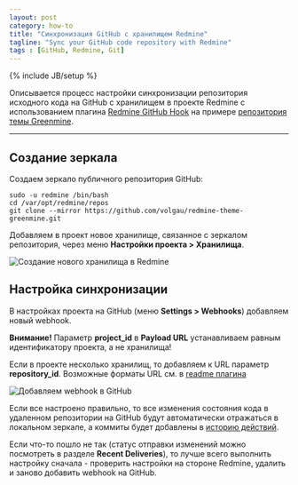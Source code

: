 ```yaml
---
layout: post
category: how-to
title: "Синхронизация GitHub с хранилищем Redmine"
tagline: "Sync your GitHub code repository with Redmine"
tags : [GitHub, Redmine, Git]
---
```

{% include JB/setup %}

Описывается процесс настройки синхронизации репозитория исходного кода на GitHub с хранилищем в проекте Redmine с использованием плагина [Redmine GitHub Hook](http://www.redmine.org/plugins/redmine_github_hook) на примере [репозитория темы Greenmine](http://projects.volgau.com/projects/greenmine/repository).

<!-- more -->

* * * * *

## Создание зеркала

Создаем зеркало публичного репозитория GitHub:

```Shell
sudo -u redmine /bin/bash
cd /var/opt/redmine/repos
git clone --mirror https://github.com/volgau/redmine-theme-greenmine.git
```

Добавляем в проект новое хранилище, связанное с зеркалом репозитория, через меню **Настройки проекта > Хранилища**.

<img src="{{ site.url }}/assets/images/ru-sync-github-repository-with-redmine-1.png" alt="Создание нового хранилища в Redmine" class="img-fluid" />

## Настройка синхронизации

В настройках проекта на GitHub (меню **Settings > Webhooks**) добавляем новый webhook.

**Внимание!** Параметр **project_id** в **Payload URL** устанавливаем равным идентификатору проекта, а не хранилища!

Если в проекте несколько хранилищ, то добавляем к URL параметр **repository_id**. Возможные форматы URL см. в [readme плагина](https://github.com/koppen/redmine_github_hook#readme)

<img src="{{ site.url }}/assets/images/ru-sync-github-repository-with-redmine-2.png" alt="Добавляем webhook в GitHub" class="img-fluid" />

Если все настроено правильно, то все изменения состояния кода в удаленном репозитории на GitHub будут автоматически отражаться в локальном зеркале, а коммиты будет добавлены в [историю действий](http://projects.volgau.com/projects/greenmine/activity?from=2018-01-30).

Если что-то пошло не так (статус отправки изменений можно посмотреть в разделе **Recent Deliveries**), то лучше всего выполнить настройку сначала - проверить настройки на стороне Redmine, удалить и заново добавить webhook на GitHub.
